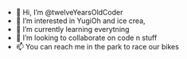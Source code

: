 - 👋 Hi, I’m @twelveYearsOldCoder
- 👀 I’m interested in YugiOh and ice crea,
- 🌱 I’m currently learning everytning
- 💞️ I’m looking to collaborate on code n stuff
- 📫 You can reach me in the park to race our bikes

<!---
twelveYearsOldCoder/twelveYearsOldCoder is a ✨ special ✨ repository because its `README.md` (this file) appears on your GitHub profile.
You can click the Preview link to take a look at your changes.
--->
